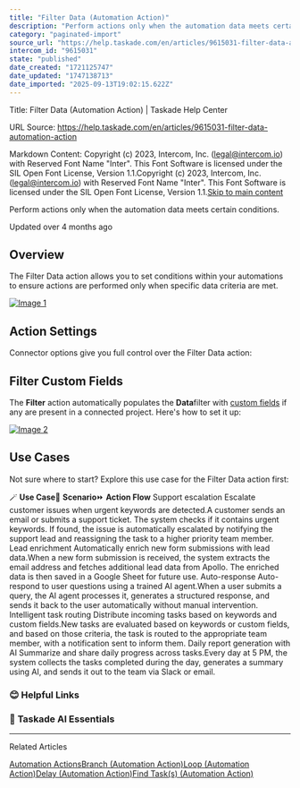 ```yaml
---
title: "Filter Data (Automation Action)"
description: "Perform actions only when the automation data meets certain conditions."
category: "paginated-import"
source_url: "https://help.taskade.com/en/articles/9615031-filter-data-automation-action"
intercom_id: "9615031"
state: "published"
date_created: "1721125747"
date_updated: "1747138713"
date_imported: "2025-09-13T19:02:15.622Z"
---
```


Title: Filter Data (Automation Action) | Taskade Help Center

URL Source: https://help.taskade.com/en/articles/9615031-filter-data-automation-action

Markdown Content:
Copyright (c) 2023, Intercom, Inc. (legal@intercom.io) with Reserved Font Name "Inter". This Font Software is licensed under the SIL Open Font License, Version 1.1.Copyright (c) 2023, Intercom, Inc. (legal@intercom.io) with Reserved Font Name "Inter". This Font Software is licensed under the SIL Open Font License, Version 1.1.[Skip to main content](https://help.taskade.com/en/articles/9615031-filter-data-automation-action#main-content)

Perform actions only when the automation data meets certain conditions.

Updated over 4 months ago

**Overview**
------------

The Filter Data action allows you to set conditions within your automations to ensure actions are performed only when specific data criteria are met.

[![Image 1](https://downloads.intercomcdn.com/i/o/1114988060/eecc5b77921564a1f0f4ad42/filter-data.png?expires=1757791800&signature=0fd48c22153232c9b03586463a274ba9efdb7fc1be1337e2837e0af8b9cc066f&req=dSEmEsB2lYFZWfMW1HO4zbgNisNQcEm64pw%2F0r5TuUiTHN29ygOEYNXM6ddb%0AfJljsJrvWH%2Fqgzwc0fk%3D%0A)](https://downloads.intercomcdn.com/i/o/1114988060/eecc5b77921564a1f0f4ad42/filter-data.png?expires=1757791800&signature=0fd48c22153232c9b03586463a274ba9efdb7fc1be1337e2837e0af8b9cc066f&req=dSEmEsB2lYFZWfMW1HO4zbgNisNQcEm64pw%2F0r5TuUiTHN29ygOEYNXM6ddb%0AfJljsJrvWH%2Fqgzwc0fk%3D%0A)

**Action Settings**
-------------------

Connector options give you full control over the Filter Data action:

**Filter Custom Fields**
------------------------

The **Filter** action automatically populates the **Data**filter with [custom fields](https://intercom.help/taskade/en/articles/9767679-custom-fields) if any are present in a connected project. Here's how to set it up:

[![Image 2](https://downloads.intercomcdn.com/i/o/plyqw4hf/1373840083/840e1de4ceb496e574c0343bb595/filter-custom-fields.jpg?expires=1757791800&signature=025215e571a8e60b8c01696f6221b382da4f1dfe4434ba4d952454b2303566df&req=dSMgFcF6nYFXWvMW1HO4zc%2BRUdVYLDRjk0s5Nc6Pp%2B68xzNCGxToZgcm2Mi0%0AYteXMjKtMCcWEdu3DGM%3D%0A)](https://downloads.intercomcdn.com/i/o/plyqw4hf/1373840083/840e1de4ceb496e574c0343bb595/filter-custom-fields.jpg?expires=1757791800&signature=025215e571a8e60b8c01696f6221b382da4f1dfe4434ba4d952454b2303566df&req=dSMgFcF6nYFXWvMW1HO4zc%2BRUdVYLDRjk0s5Nc6Pp%2B68xzNCGxToZgcm2Mi0%0AYteXMjKtMCcWEdu3DGM%3D%0A)

**Use Cases**
-------------

Not sure where to start? Explore this use case for the Filter Data action first:

🪄 **Use Case**💭 **Scenario**⏩ **Action Flow**
Support escalation Escalate customer issues when urgent keywords are detected.A customer sends an email or submits a support ticket. The system checks if it contains urgent keywords. If found, the issue is automatically escalated by notifying the support lead and reassigning the task to a higher priority team member.
Lead enrichment Automatically enrich new form submissions with lead data.When a new form submission is received, the system extracts the email address and fetches additional lead data from Apollo. The enriched data is then saved in a Google Sheet for future use.
Auto-response Auto-respond to user questions using a trained AI agent.When a user submits a query, the AI agent processes it, generates a structured response, and sends it back to the user automatically without manual intervention.
Intelligent task routing Distribute incoming tasks based on keywords and custom fields.New tasks are evaluated based on keywords or custom fields, and based on those criteria, the task is routed to the appropriate team member, with a notification sent to inform them.
Daily report generation with AI Summarize and share daily progress across tasks.Every day at 5 PM, the system collects the tasks completed during the day, generates a summary using AI, and sends it out to the team via Slack or email.

### **😊 Helpful Links**

### 🤖 **Taskade AI Essentials**

* * *

Related Articles

[Automation Actions](https://help.taskade.com/en/articles/8958470-automation-actions)[Branch (Automation Action)](https://help.taskade.com/en/articles/9805047-branch-automation-action)[Loop (Automation Action)](https://help.taskade.com/en/articles/10351362-loop-automation-action)[Delay (Automation Action)](https://help.taskade.com/en/articles/10442383-delay-automation-action)[Find Task(s) (Automation Action)](https://help.taskade.com/en/articles/10504418-find-task-s-automation-action)
